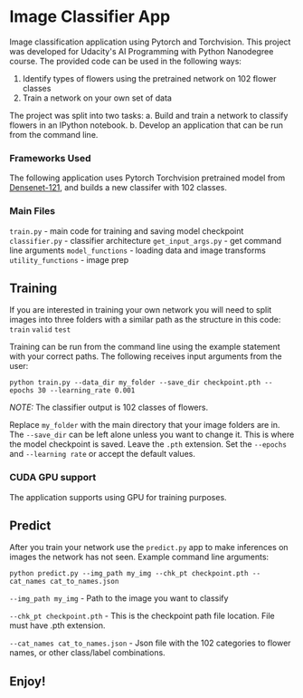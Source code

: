 # Image Classifier App

Image classification application using Pytorch and Torchvision. This project was developed for Udacity's AI Programming with Python Nanodegree course. The provided code can be used in the following ways:

1. Identify types of flowers using the pretrained network on 102 flower classes
2. Train a network on your own set of data

The project was split into two tasks:
a. Build and train a network to classify flowers in an IPython notebook. 
b. Develop an application that can be run from the command line.

### Frameworks Used
The following application uses Pytorch Torchvision pretrained model from [Densenet-121](https://pytorch.org/docs/stable/torchvision/models.html), and builds a new classifer with 102 classes.   

### Main Files
`train.py` - main code for training and saving model checkpoint
`classifier.py` - classifier architecture
`get_input_args.py` - get command line arguments
`model_functions` - loading data and image transforms
`utility_functions` - image prep

## Training
If you are interested in training your own network you will need to split images into three folders with a similar path as the structure in this code:
    `train`
    `valid`
    `test`

Training can be run from the command line using the example statement with your correct paths. The following receives input arguments from the user: 

`python train.py --data_dir my_folder --save_dir checkpoint.pth --epochs 30 --learning_rate 0.001`

_NOTE:_ The classifier output is 102 classes of flowers. 

Replace `my_folder` with the main directory that your image folders are in. The `--save_dir` can be left alone unless you want to change it. This is where the model checkpoint is saved. Leave the `.pth` extension. Set the `--epochs` and `--learning rate` or accept the default values. 

### CUDA GPU support
The application supports using GPU for training purposes.

## Predict
After you train your network use the `predict.py` app to make inferences on images the network has not seen. Example command line arguments:

`python predict.py --img_path my_img --chk_pt checkpoint.pth --cat_names cat_to_names.json`

`--img_path my_img` - Path to the image you want to classify

`--chk_pt checkpoint.pth` - This is the checkpoint path file location. File must have .pth extension.

`--cat_names cat_to_names.json` - Json file with the 102 categories to flower names, or other class/label combinations. 

## Enjoy!